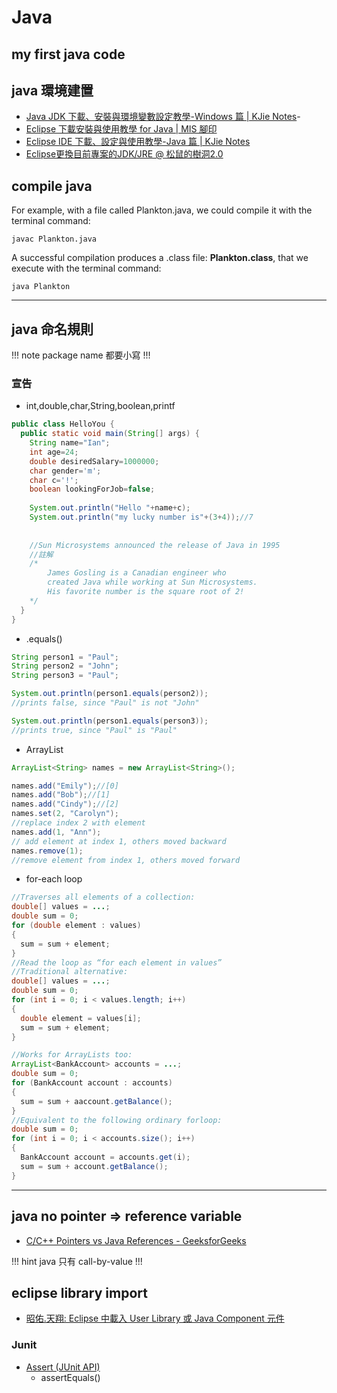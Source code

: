 # Java
## my first java code
## java 環境建置
- [Java JDK 下載、安裝與環境變數設定教學-Windows 篇 \| KJie Notes](https://www.kjnotes.com/devtools/35)- 
- [Eclipse 下載安裝與使用教學 for Java \| MIS 腳印](https://footmark.info/software/ide/eclipse-download-and-use-for-java/)
- [Eclipse IDE 下載、設定與使用教學-Java 篇 \| KJie Notes](https://www.kjnotes.com/devtools/80)
- [Eclipse更換目前專案的JDK/JRE @ 松鼠的樹洞2.0](http://dontpkme.blogspot.com/2013/10/eclipsejre.html)

## compile java
For example, with a file called Plankton.java, we could compile it with the terminal command:
```
javac Plankton.java
```
A successful compilation produces a .class file: **Plankton.class**, that we execute with the terminal command:
```
java Plankton
```

***

## java 命名規則

!!! note
package name 都要小寫
!!!

### 宣告
- int,double,char,String,boolean,printf
```java
public class HelloYou {
  public static void main(String[] args) {
    String name="Ian";
    int age=24;
    double desiredSalary=1000000;
    char gender='m';
    char c='!';
    boolean lookingForJob=false;
    
    System.out.println("Hello "+name+c);
    System.out.println("my lucky number is"+(3+4));//7
    
    
    //Sun Microsystems announced the release of Java in 1995
    //註解
    /*
		James Gosling is a Canadian engineer who 
		created Java while working at Sun Microsystems. 
		His favorite number is the square root of 2!
    */
  }
}
```


- .equals()
```java
String person1 = "Paul";
String person2 = "John";
String person3 = "Paul";

System.out.println(person1.equals(person2));
//prints false, since "Paul" is not "John"

System.out.println(person1.equals(person3));
//prints true, since "Paul" is "Paul"
```

- ArrayList
```java
ArrayList<String> names = new ArrayList<String>();

names.add("Emily");//[0]
names.add("Bob");//[1]
names.add("Cindy");//[2]
names.set(2, "Carolyn");
//replace index 2 with element 
names.add(1, "Ann");
// add element at index 1, others moved backward
names.remove(1);
//remove element from index 1, others moved forward
```

- for-each loop
```java
//Traverses all elements of a collection:
double[] values = ...;
double sum = 0;
for (double element : values)
{
  sum = sum + element;
}
//Read the loop as “for each element in values”
//Traditional alternative:
double[] values = ...;
double sum = 0;
for (int i = 0; i < values.length; i++)
{
  double element = values[i];
  sum = sum + element;
}
```
```java
//Works for ArrayLists too:
ArrayList<BankAccount> accounts = ...;
double sum = 0;
for (BankAccount account : accounts)
{
  sum = sum + aaccount.getBalance();
}
//Equivalent to the following ordinary forloop:
double sum = 0;
for (int i = 0; i < accounts.size(); i++)
{
  BankAccount account = accounts.get(i);
  sum = sum + account.getBalance();
}
```

---

## java no pointer => reference variable
- [C/C++ Pointers vs Java References - GeeksforGeeks](https://www.geeksforgeeks.org/is-there-any-concept-of-pointers-in-java/)

!!! hint
java 只有 call-by-value
!!!

## eclipse library import
- [昭佑.天翔: Eclipse 中載入 User Library 或 Java Component 元件](https://tomkuo139.blogspot.com/2010/08/eclipse-user-library-java-component.html)

### Junit
- [Assert (JUnit API)](http://junit.sourceforge.net/junit3.8.1/javadoc/junit/framework/Assert.html)
  - assertEquals()
